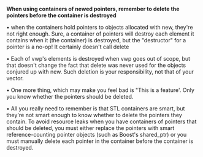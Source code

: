 __When using containers of newed pointers, remember to delete the pointers before the container is destroyed__

• when the containers hold pointers to objects allocated with new, they're not right enough. Sure, a container of pointers will destroy each element it contains when it (the container) is destroyed, but the "destructor" for a pointer is a no-op! It certainly doesn't call delete

• Each of vwp's elements is destroyed when vwp goes out of scope, but that doesn't change the fact that delete was never used for the objects conjured up with new. Such deletion is your responsibility, not that of your vector.

• One more thing, which may make you feel bad is "This is a feature'. Only you know whether the pointers should be deleted.

• All you really need to remember is that STL containers are smart, but they're not smart enough to know whether to delete the pointers they contain. To avoid resource leaks when you have containers of pointers that should be deleted, you must either replace the pointers with smart reference-counting pointer objects (such as Boost's shared_ptr) or you must manually delete each pointer in the container before the container is destroyed.